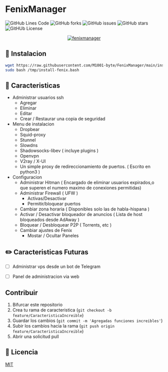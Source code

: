 # FenixManager

![GitHub Lines Code](https://img.shields.io/tokei/lines/github/m1001-byte/fenixmanager?style=for-the-badge)
![GitHub forks](https://img.shields.io/github/forks/M1001-byte/FenixManager?style=for-the-badge)
![GitHub issues](https://img.shields.io/github/issues/M1001-byte/FenixManager?style=for-the-badge)
![GitHub stars](https://img.shields.io/github/stars/M1001-byte/FenixManager?style=for-the-badge)
![GitHUb License](https://img.shields.io/github/license/m1001-byte/fenixmanager?style=for-the-badge)


<p align="center">
<a href="https://imgbb.com/"><img src="https://i.ibb.co/PT5Bcvg/fenixmanager.png" alt="fenixmanager" border="0"></a>
</p>

## 🚀 Instalacion

```bash
wget https://raw.githubusercontent.com/M1001-byte/FenixManager/main/install.bash -O /tmp/install-fenix.bash
sudo bash /tmp/install-fenix.bash
```
## 🧉 Caracteristicas

* Administrar usuarios ssh
    * Agregar
    * Eliminar 
    * Editar
    * Crear / Restaurar una copia de seguridad
* Menu de instalacion
    * Dropbear
    * Squid-proxy
    * Stunnel
    * Slowdns
    * Shadowsocks-libev ( incluye plugins )
    * Openvpn
    * V2ray / X-UI
    * Un simple proxy de redireccionamiento de puertos. ( Escrito en python3 )
* Configuracion
    * Administrar Hitman ( Encargado de eliminar usuarios expirados,o que superen el numero maximo de conexiones permitidas)
    * Administrar Firewall ( UFW )
        * Activas/Desactivar
        * Permitir/bloquear puertos
    * Cambiar zona horaria ( Disponibles solo las de habla-hispana )
    * Activar / Desactivar bloqueador de anuncios ( Lista de host bloqueados desde AdAway )
    * Bloquear / Desbloquear P2P ( Torrents, etc )
    * Cambiar ajustes de Fenix
        * Mostar / Ocultar Paneles

## ✏️ Caracteristicas Futuras
 - [ ] Administrar vps desde un bot de Telegram
 - [ ] Panel de administracion via web


## Contribuir

1. Bifurcar este  repositorio
2. Crea tu rama de caracteristica (`git checkout -b feature/CaracteristicaIncreible`)
3. Guardar los cambios  (`git commit -m 'Agregadas funciones increibles'`)
4. Subir los cambios hacia la rama (`git push origin feature/CaracteristicaIncreible`)
5. Abrir una solicitud pull

## 📝 Licencia
[MIT](https://choosealicense.com/licenses/mit/)
